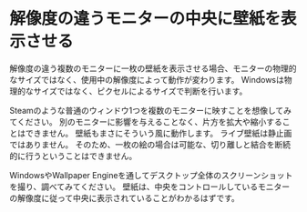 # 解像度の違うモニターの中央に壁紙を表示させる

解像度の違う複数のモニターに一枚の壁紙を表示させる場合、モニターの物理的なサイズではなく、使用中の解像度によって動作が変わります。 Windowsは物理的なサイズではなく、ピクセルによるサイズで判断を行います。

Steamのような普通のウィンドウ1つを複数のモニターに映すことを想像してみてください。 別のモニターに影響を与えることなく、片方を拡大や縮小することはできません。 壁紙もまさにそういう風に動作します。 ライブ壁紙は静止画ではありません。 そのため、一枚の絵の場合は可能な、切り離しと結合を断続的に行うということはできません。

WindowsやWallpaper Engineを通してデスクトップ全体のスクリーンショットを撮り、調べてみてください。 壁紙は、中央をコントロールしているモニターの解像度に従って中央に表示されていることがわかるはずです。 